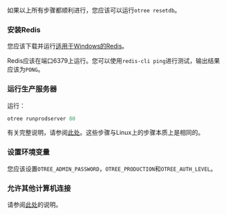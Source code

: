 如果以上所有步骤都顺利进行，您应该可以运行`otree resetdb`。

### 安装Redis

您应该下载并运行[适用于Windows的Redis]()。

Redis应该在端口6379上运行。您可以使用`redis-cli ping`进行测试，输出结果应该为`PONG`。

### 运行生产服务器

运行：

```python
otree runprodserver 80
```

有关完整说明，请参阅[此处]()。这些步骤与Linux上的步骤本质上是相同的。

### 设置环境变量

您应该设置`OTREE_ADMIN_PASSWORD`，`OTREE_PRODUCTION`和`OTREE_AUTH_LEVEL`。

### 允许其他计算机连接

请参阅[此处]()的说明。
